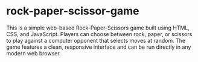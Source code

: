 # rock-paper-scissor-game

This is a simple web-based Rock-Paper-Scissors game built using HTML, CSS, and JavaScript. Players can choose between rock, paper, or scissors to play against a computer opponent that selects moves at random. The game features a clean, responsive interface and can be run directly in any modern web browser.
